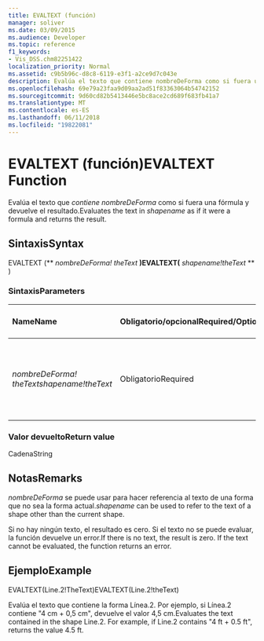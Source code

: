 ```yaml
---
title: EVALTEXT (función)
manager: soliver
ms.date: 03/09/2015
ms.audience: Developer
ms.topic: reference
f1_keywords:
- Vis_DSS.chm82251422
localization_priority: Normal
ms.assetid: c9b5b96c-d8c8-6119-e3f1-a2ce9d7c043e
description: Evalúa el texto que contiene nombreDeForma como si fuera una fórmula y devuelve el resultado.
ms.openlocfilehash: 69e79a23faa9d09aa2ad51f83363064b54742152
ms.sourcegitcommit: 9d60cd82b5413446e5bc8ace2cd689f683fb41a7
ms.translationtype: MT
ms.contentlocale: es-ES
ms.lasthandoff: 06/11/2018
ms.locfileid: "19822081"
---
```

# <a name="evaltext-function"></a><span data-ttu-id="7612c-103">EVALTEXT (función)</span><span class="sxs-lookup"><span data-stu-id="7612c-103">EVALTEXT Function</span></span>

<span data-ttu-id="7612c-104">Evalúa el texto que _contiene nombreDeForma_ como si fuera una fórmula y devuelve el resultado.</span><span class="sxs-lookup"><span data-stu-id="7612c-104">Evaluates the text in  _shapename_ as if it were a formula and returns the result.</span></span> 
  
## <a name="syntax"></a><span data-ttu-id="7612c-105">Sintaxis</span><span class="sxs-lookup"><span data-stu-id="7612c-105">Syntax</span></span>

<span data-ttu-id="7612c-106">EVALTEXT (** *nombreDeForma! theText* **)</span><span class="sxs-lookup"><span data-stu-id="7612c-106">EVALTEXT(** *shapename!theText* ** )</span></span> 
  
### <a name="parameters"></a><span data-ttu-id="7612c-107">Sintaxis</span><span class="sxs-lookup"><span data-stu-id="7612c-107">Parameters</span></span>

|<span data-ttu-id="7612c-108">**Name**</span><span class="sxs-lookup"><span data-stu-id="7612c-108">**Name**</span></span>|<span data-ttu-id="7612c-109">**Obligatorio/opcional**</span><span class="sxs-lookup"><span data-stu-id="7612c-109">**Required/Optional**</span></span>|<span data-ttu-id="7612c-110">**Tipo de datos**</span><span class="sxs-lookup"><span data-stu-id="7612c-110">**Data Type**</span></span>|<span data-ttu-id="7612c-111">**Descripción**</span><span class="sxs-lookup"><span data-stu-id="7612c-111">**Description**</span></span>|
|:-----|:-----|:-----|:-----|
| <span data-ttu-id="7612c-112">_nombreDeForma! theText_</span><span class="sxs-lookup"><span data-stu-id="7612c-112">_shapename!theText_</span></span> <br/> |<span data-ttu-id="7612c-113">Obligatorio</span><span class="sxs-lookup"><span data-stu-id="7612c-113">Required</span></span>  <br/> |<span data-ttu-id="7612c-114">**String**</span><span class="sxs-lookup"><span data-stu-id="7612c-114">**String**</span></span> <br/> |<span data-ttu-id="7612c-115">Una celda que se desencadena cuando cambia la composición texto de la forma asociada.</span><span class="sxs-lookup"><span data-stu-id="7612c-115">A cell that is triggered when the associated shape's text composition changes.</span></span>  <br/> |
   
### <a name="return-value"></a><span data-ttu-id="7612c-116">Valor devuelto</span><span class="sxs-lookup"><span data-stu-id="7612c-116">Return value</span></span>

<span data-ttu-id="7612c-117">Cadena</span><span class="sxs-lookup"><span data-stu-id="7612c-117">String</span></span>
  
## <a name="remarks"></a><span data-ttu-id="7612c-118">Notas</span><span class="sxs-lookup"><span data-stu-id="7612c-118">Remarks</span></span>

 <span data-ttu-id="7612c-119">_nombreDeForma_ se puede usar para hacer referencia al texto de una forma que no sea la forma actual.</span><span class="sxs-lookup"><span data-stu-id="7612c-119">_shapename_ can be used to refer to the text of a shape other than the current shape.</span></span> 
  
<span data-ttu-id="7612c-p101">Si no hay ningún texto, el resultado es cero. Si el texto no se puede evaluar, la función devuelve un error.</span><span class="sxs-lookup"><span data-stu-id="7612c-p101">If there is no text, the result is zero. If the text cannot be evaluated, the function returns an error.</span></span>
  
## <a name="example"></a><span data-ttu-id="7612c-122">Ejemplo</span><span class="sxs-lookup"><span data-stu-id="7612c-122">Example</span></span>

<span data-ttu-id="7612c-123">EVALTEXT(Line.2!TheText)</span><span class="sxs-lookup"><span data-stu-id="7612c-123">EVALTEXT(Line.2!theText)</span></span> 
  
<span data-ttu-id="7612c-p102">Evalúa el texto que contiene la forma Línea.2. Por ejemplo, si Línea.2 contiene "4 cm + 0,5 cm", devuelve el valor 4,5 cm.</span><span class="sxs-lookup"><span data-stu-id="7612c-p102">Evaluates the text contained in the shape Line.2. For example, if Line.2 contains "4 ft + 0.5 ft", returns the value 4.5 ft.</span></span> 
  


